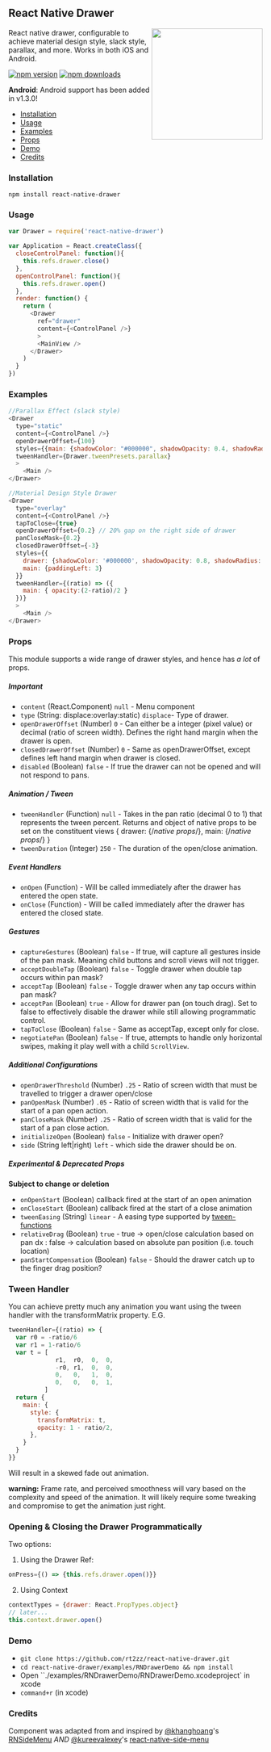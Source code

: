 ## React Native Drawer
<img width="220px" align="right" src="https://raw.githubusercontent.com/rt2zz/react-native-drawer/master/examples/rn-drawer.gif" />

React native drawer, configurable to achieve material design style, slack style, parallax, and more. Works in both iOS and Android.

[![npm version](https://img.shields.io/npm/v/react-native-drawer.svg?style=flat-square)](https://www.npmjs.com/package/react-native-drawer)
[![npm downloads](https://img.shields.io/npm/dm/react-native-drawer.svg?style=flat-square)](https://www.npmjs.com/package/react-native-drawer)

**Android**: Android support has been added in v1.3.0!

- [Installation](#installation)
- [Usage](#usage)
- [Examples](#examples)
- [Props](#props)
- [Demo](#demo)
- [Credits](#credits)

### Installation
`npm install react-native-drawer`

### Usage
```javascript
var Drawer = require('react-native-drawer')

var Application = React.createClass({
  closeControlPanel: function(){
    this.refs.drawer.close()
  },
  openControlPanel: function(){
    this.refs.drawer.open()
  },
  render: function() {
    return (
      <Drawer
        ref="drawer"
        content={<ControlPanel />}
        >
        <MainView />
      </Drawer>
    )
  }
})
```

### Examples
```js
//Parallax Effect (slack style)
<Drawer
  type="static"
  content={<ControlPanel />}
  openDrawerOffset={100}
  styles={{main: {shadowColor: "#000000", shadowOpacity: 0.4, shadowRadius: 3}}}
  tweenHandler={Drawer.tweenPresets.parallax}
  >
    <Main />
</Drawer>

//Material Design Style Drawer
<Drawer
  type="overlay"
  content={<ControlPanel />}
  tapToClose={true}
  openDrawerOffset={0.2} // 20% gap on the right side of drawer
  panCloseMask={0.2}
  closedDrawerOffset={-3}
  styles={{
    drawer: {shadowColor: '#000000', shadowOpacity: 0.8, shadowRadius: 3},
    main: {paddingLeft: 3}
  }}
  tweenHandler={(ratio) => ({
    main: { opacity:(2-ratio)/2 }
  })}
  >
    <Main />
</Drawer>
```

### Props
This module supports a wide range of drawer styles, and hence has *a lot* of props.
##### Important
- `content` (React.Component) `null` - Menu component
- `type` (String: displace:overlay:static) `displace`- Type of drawer.
- `openDrawerOffset` (Number) `0` - Can either be a integer (pixel value) or decimal (ratio of screen width). Defines the right hand margin when the drawer is open.
- `closedDrawerOffset` (Number) `0` - Same as openDrawerOffset, except defines left hand margin when drawer is closed.
- `disabled` (Boolean) `false` - If true the drawer can not be opened and will not respond to pans.

##### Animation / Tween
- `tweenHandler` (Function) `null` - Takes in the pan ratio (decimal 0 to 1) that represents the tween percent. Returns and object of native props to be set on the constituent views { drawer: {/*native props*/}, main: {/*native props*/} }
- `tweenDuration` (Integer) `250` - The duration of the open/close animation.

##### Event Handlers
- `onOpen` (Function) - Will be called immediately after the drawer has entered the open state.
- `onClose` (Function) - Will be called immediately after the drawer has entered the closed state.

##### Gestures
- `captureGestures` (Boolean) `false` - If true, will capture all gestures inside of the pan mask. Meaning child buttons and scroll views will not trigger.
- `acceptDoubleTap` (Boolean) `false` - Toggle drawer when double tap occurs within pan mask?
- `acceptTap` (Boolean) `false` - Toggle drawer when any tap occurs within pan mask?
- `acceptPan` (Boolean) `true` - Allow for drawer pan (on touch drag). Set to false to effectively disable the drawer while still allowing programmatic control.
- `tapToClose` (Boolean) `false` - Same as acceptTap, except only for close.
- `negotiatePan` (Boolean) `false` - If true, attempts to handle only horizontal swipes, making it play well with a child `ScrollView`.

##### Additional Configurations
- `openDrawerThreshold` (Number) `.25` - Ratio of screen width that must be travelled to trigger a drawer open/close
- `panOpenMask` (Number) `.05` - Ratio of screen width that is valid for the start of a pan open action.
- `panCloseMask` (Number) `.25` - Ratio of screen width that is valid for the start of a pan close action.
- `initializeOpen` (Boolean) `false` - Initialize with drawer open?
- `side` (String left|right) `left` - which side the drawer should be on.

##### Experimental & Deprecated Props
**Subject to change or deletion**
- `onOpenStart` (Boolean) callback fired at the start of an open animation
- `onCloseStart` (Boolean) callback fired at the start of a close animation
- `tweenEasing` (String) `linear` - A easing type supported by [tween-functions](https://www.npmjs.com/package/tween-functions)
- `relativeDrag` (Boolean) `true` - true -> open/close calculation based on pan dx : false -> calculation based on absolute pan position (i.e. touch location)
- `panStartCompensation` (Boolean) `false` - Should the drawer catch up to the finger drag position?


### Tween Handler
You can achieve pretty much any animation you want using the tween handler with the transformMatrix property. E.G.
```js
tweenHandler={(ratio) => {
  var r0 = -ratio/6
  var r1 = 1-ratio/6
  var t = [
             r1,  r0,  0,  0,
             -r0, r1,  0,  0,
             0,   0,   1,  0,
             0,   0,   0,  1,
          ]
  return {
    main: {
      style: {
        transformMatrix: t,
        opacity: 1 - ratio/2,
      },
    }
  }
}}
```
Will result in a skewed fade out animation.

**warning:** Frame rate, and perceived smoothness will vary based on the complexity and speed of the animation. It will likely require some tweaking and compromise to get the animation just right.

### Opening & Closing the Drawer Programmatically
Two options:
1. Using the Drawer Ref:
```js
onPress={() => {this.refs.drawer.open()}}
```
2. Using Context
```js
contextTypes = {drawer: React.PropTypes.object}
// later...
this.context.drawer.open()
```

### Demo
* `git clone https://github.com/rt2zz/react-native-drawer.git`
* `cd react-native-drawer/examples/RNDrawerDemo && npm install`
* Open ``./examples/RNDrawerDemo/RNDrawerDemo.xcodeproject` in xcode
* `command+r` (in xcode)

### Credits
Component was adapted from and inspired by
[@khanghoang](https://github.com/khanghoang)'s [RNSideMenu](https://github.com/khanghoang/RNSideMenu)
*AND*
[@kureevalexey](https://twitter.com/kureevalexey)'s [react-native-side-menu](https://github.com/Kureev/react-native-side-menu)
